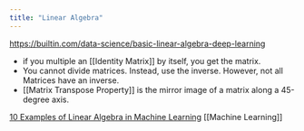 ```yaml
---
title: "Linear Algebra"
---
```

https://builtin.com/data-science/basic-linear-algebra-deep-learning
- if you multiple an [[Identity Matrix]] by itself, you get the matrix. 
- You cannot divide matrices. Instead, use the inverse. However, not all Matrices have an inverse.
- [[Matrix Transpose Property]] is the mirror image of a matrix along a 45-degree axis. 

[10 Examples of Linear Algebra in Machine Learning](https://machinelearningmastery.com/examples-of-linear-algebra-in-machine-learning/)
[[Machine Learning]]